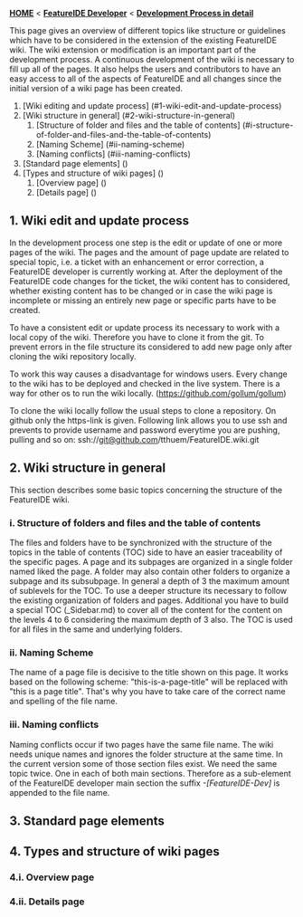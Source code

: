 <!-- Breadcrumb -->
[**HOME**](https://github.com/tthuem/FeatureIDE/wiki) < [**FeatureIDE Developer**](https://github.com/tthuem/FeatureIDE/wiki/FeatureIDE-Developer) < [**Development Process in detail**](https://github.com/tthuem/FeatureIDE/wiki/Development-Process-in-detail)

<!-- Introduction -->
This page gives an overview of different topics like structure or guidelines which have to be considered in the extension of the existing FeatureIDE wiki. The wiki extension or modification is an important part of the development process. A continuous development of the wiki is necessary to fill up all of the pages. It also helps the users and contributors to have an easy access to all of the aspects of FeatureIDE and all changes since the initial version of a wiki page has been created.

<!-- Outline -->
1. [Wiki editing and  update process] (#1-wiki-edit-and-update-process)
2. [Wiki structure in general] (#2-wiki-structure-in-general)
	1. [Structure of folder and files and the table of contents] (#i-structure-of-folder-and-files-and-the-table-of-contents)
	2. [Naming Scheme] (#ii-naming-scheme)
	3. [Naming conflicts] (#iii-naming-conflicts)
3. [Standard page elements] ()
4. [Types and structure of wiki pages] ()
	1. [Overview page] ()
	2. [Details page] ()

<!-- Content -->
## 1. Wiki edit and update process
In the development process one step is the edit or update of one or more pages of the wiki. The pages and the amount of page update are related to special topic, i.e. a ticket with an enhancement or error correction, a FeatureIDE developer is currently working at. After the deployment of the FeatureIDE code changes for the ticket, the wiki content has to considered, whether existing content has to be changed or in case the wiki page is incomplete or missing an entirely new page or specific parts have to be created.

To have a consistent edit or update process its necessary to work with a local copy of the wiki. Therefore you have to clone it from the git. To prevent errors in the file structure its considered to add new page only after cloning the wiki repository locally. 

To work this way causes a disadvantage for windows users. Every change to the wiki has to be deployed and checked in the live system. There is a way for other os to run the wiki locally. (https://github.com/gollum/gollum)

To clone the wiki locally follow the usual steps to clone a repository. On github only the https-link is given. 
Following link allows you to use ssh and prevents to provide username and password everytime you are pushing, pulling and so on:
ssh://git@github.com/tthuem/FeatureIDE.wiki.git

## 2. Wiki structure in general
This section describes some basic topics concerning the structure of the FeatureIDE wiki.
### i. Structure of folders and files and the table of contents
The files and folders have to be synchronized with the structure of the topics in the table of contents (TOC) side to have an easier traceability of the specific pages. A page and its subpages are organized in a single folder named liked the page. A folder may also contain other folders to organize a subpage and its subsubpage. In general a depth of 3 the maximum amount of sublevels for the TOC. To use a deeper structure its necessary to follow the existing organization of folders and pages. Additional you have to build a special TOC (_Sidebar.md) to cover all of the content for the content on the levels 4 to 6 considering the maximum depth of 3 also. The TOC is used for all files in the same and underlying folders.

### ii. Naming Scheme
The name of a page file is decisive to the title shown on this page. It works based on the following scheme: "this-is-a-page-title" will be replaced with "this is a page title". That's why you have to take care of the correct name and spelling of the file name. 

### iii. Naming conflicts
Naming conflicts occur if two pages have the same file name. The wiki needs unique names and ignores the folder structure at the same time. In the current version some of those section files exist. We need the same topic twice. One in each of both main sections. Therefore as a sub-element of the FeatureIDE developer main section the suffix *-[FeatureIDE-Dev]* is appended to the file name.

## 3. Standard page elements

## 4. Types and structure of wiki pages

### 4.i. Overview page

### 4.ii. Details page






